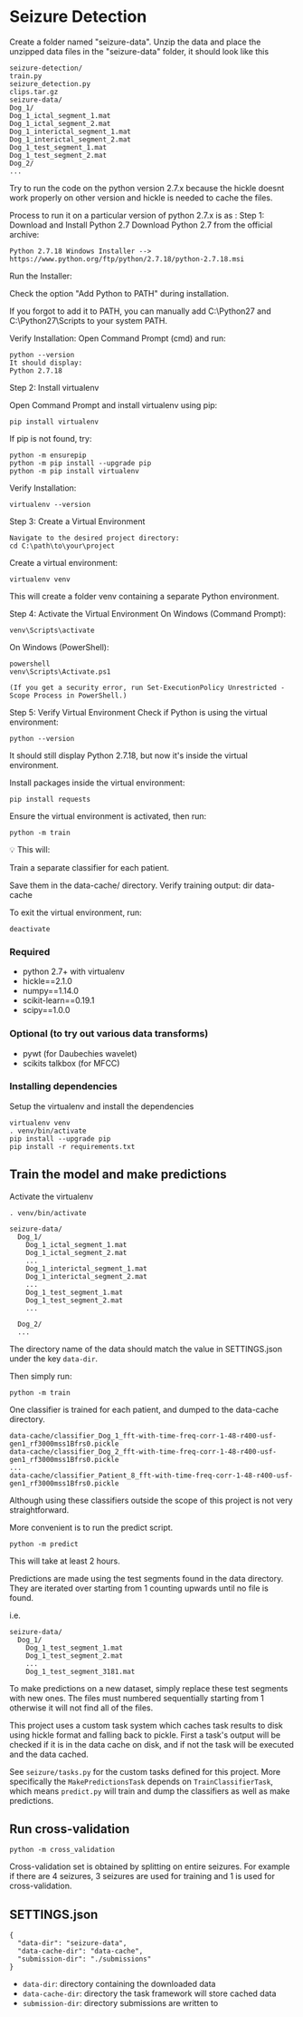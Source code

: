# Seizure Detection

Create a folder named "seizure-data". Unzip the data and place the unzipped data files in the "seizure-data" folder, it should look like this

```
seizure-detection/
train.py
seizure_detection.py
clips.tar.gz
seizure-data/
Dog_1/
Dog_1_ictal_segment_1.mat
Dog_1_ictal_segment_2.mat
Dog_1_interictal_segment_1.mat
Dog_1_interictal_segment_2.mat
Dog_1_test_segment_1.mat
Dog_1_test_segment_2.mat
Dog_2/
...
```

Try to run the code on the python version 2.7.x because the hickle doesnt work properly on other version and hickle is needed to cache the files.

Process to run it on a particular version of python 2.7.x is as :
Step 1: Download and Install Python 2.7
Download Python 2.7 from the official archive:

```
Python 2.7.18 Windows Installer --> https://www.python.org/ftp/python/2.7.18/python-2.7.18.msi
```

Run the Installer:

Check the option "Add Python to PATH" during installation.

If you forgot to add it to PATH, you can manually add C:\Python27 and C:\Python27\Scripts to your system PATH.

Verify Installation: Open Command Prompt (cmd) and run:

```
python --version
It should display:
Python 2.7.18
```

Step 2: Install virtualenv

Open Command Prompt and install virtualenv using pip:

```
pip install virtualenv
```

If pip is not found, try:

```
python -m ensurepip
python -m pip install --upgrade pip
python -m pip install virtualenv
```

Verify Installation:

```
virtualenv --version
```

Step 3: Create a Virtual Environment

```
Navigate to the desired project directory:
cd C:\path\to\your\project
```

Create a virtual environment:

```
virtualenv venv
```

This will create a folder venv containing a separate Python environment.

Step 4: Activate the Virtual Environment
On Windows (Command Prompt):

```
venv\Scripts\activate
```

On Windows (PowerShell):

```
powershell
venv\Scripts\Activate.ps1
```

```
(If you get a security error, run Set-ExecutionPolicy Unrestricted -Scope Process in PowerShell.)
```

Step 5: Verify Virtual Environment
Check if Python is using the virtual environment:

```
python --version
```

It should still display Python 2.7.18, but now it's inside the virtual environment.

Install packages inside the virtual environment:

```
pip install requests
```

Ensure the virtual environment is activated, then run:

```
python -m train
```

💡 This will:

Train a separate classifier for each patient.

Save them in the data-cache/ directory.
Verify training output:
dir data-cache

To exit the virtual environment, run:

```
deactivate
```

### Required

- python 2.7+ with virtualenv
- hickle==2.1.0
- numpy==1.14.0
- scikit-learn==0.19.1
- scipy==1.0.0

### Optional (to try out various data transforms)

- pywt (for Daubechies wavelet)
- scikits talkbox (for MFCC)

### Installing dependencies

Setup the virtualenv and install the dependencies

```
virtualenv venv
. venv/bin/activate
pip install --upgrade pip
pip install -r requirements.txt
```

## Train the model and make predictions

Activate the virtualenv

```
. venv/bin/activate
```

```
seizure-data/
  Dog_1/
    Dog_1_ictal_segment_1.mat
    Dog_1_ictal_segment_2.mat
    ...
    Dog_1_interictal_segment_1.mat
    Dog_1_interictal_segment_2.mat
    ...
    Dog_1_test_segment_1.mat
    Dog_1_test_segment_2.mat
    ...

  Dog_2/
  ...
```

The directory name of the data should match the value in SETTINGS.json under the key `data-dir`.

Then simply run:

```
python -m train
```

One classifier is trained for each patient, and dumped to the data-cache directory.

```
data-cache/classifier_Dog_1_fft-with-time-freq-corr-1-48-r400-usf-gen1_rf3000mss1Bfrs0.pickle
data-cache/classifier_Dog_2_fft-with-time-freq-corr-1-48-r400-usf-gen1_rf3000mss1Bfrs0.pickle
...
data-cache/classifier_Patient_8_fft-with-time-freq-corr-1-48-r400-usf-gen1_rf3000mss1Bfrs0.pickle
```

Although using these classifiers outside the scope of this project is not very straightforward.

More convenient is to run the predict script.

```
python -m predict
```

This will take at least 2 hours.

Predictions are made using the test segments found in the data directory. They
are iterated over starting from 1 counting upwards until no file is found.

i.e.

```
seizure-data/
  Dog_1/
    Dog_1_test_segment_1.mat
    Dog_1_test_segment_2.mat
    ...
    Dog_1_test_segment_3181.mat
```

To make predictions on a new dataset, simply replace these test segments with new ones.
The files must numbered sequentially starting from 1 otherwise it will not find all of
the files.

This project uses a custom task system which caches task results to disk using hickle format and
falling back to pickle. First a task's output will be checked if it is in the data cache on disk,
and if not the task will be executed and the data cached.

See `seizure/tasks.py` for the custom tasks defined for this project. More specifically the
`MakePredictionsTask` depends on `TrainClassifierTask`, which means `predict.py` will train
and dump the classifiers as well as make predictions.

## Run cross-validation

```
python -m cross_validation
```

Cross-validation set is obtained by splitting on entire seizures. For example if there are 4 seizures,
3 seizures are used for training and 1 is used for cross-validation.

## SETTINGS.json

```
{
  "data-dir": "seizure-data",
  "data-cache-dir": "data-cache",
  "submission-dir": "./submissions"
}
```

- `data-dir`: directory containing the downloaded data
- `data-cache-dir`: directory the task framework will store cached data
- `submission-dir`: directory submissions are written to
